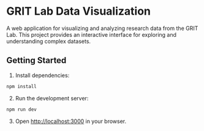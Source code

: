 # GRIT Lab Data Visualization

A web application for visualizing and analyzing research data from the GRIT Lab. This project provides an interactive interface for exploring and understanding complex datasets.

## Getting Started

1. Install dependencies:
```bash
npm install
```

2. Run the development server:
```bash
npm run dev
```

3. Open [http://localhost:3000](http://localhost:3000) in your browser.
